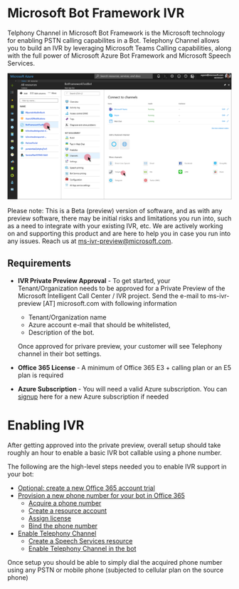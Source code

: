 # Microsoft Bot Framework IVR

Telphony Channel in Microsoft Bot Framework is the Microsoft technology for enabling PSTN calling capabilites in a Bot. Telephony Channel allows you to build an IVR by leveraging Microsoft Teams Calling capabilities, along with the full power of Microsoft Azure Bot Framework and Microsoft Speech Services.

 ![](images/telephonychannel.png)

Please note:  This is a Beta (preview) version of software, and as with any preview software, there may be initial risks and limitations you run into, such as a need to integrate with your existing IVR, etc.  We are actively working on and supporting this product and are here to help you in case you run into any issues.  Reach us at ms-ivr-preview@microsoft.com.

## Requirements
* **IVR Private Preview Approval** - To get started, your Tenant/Organization needs to be approved for a Private Preview of the Microsoft Intelligent Call Center / IVR project.  Send the e-mail to ms-ivr-preview [AT] microsoft.com with following information
  * Tenant/Organization name
  * Azure account e-mail that should be whitelisted,
  * Description of the bot. 
  
  Once approved for privare preview, your customer will see Telephony channel in their bot settings. 
* **Office 365 License** - A minimum of Office 365 E3 + calling plan or an E5 plan is required 
* **Azure Subscription** - You will need a valid Azure subscription. You can [signup](https://signup.azure.com/) here for a new Azure subscription if needed

# Enabling IVR 

After getting approved into the private preview, overall setup should take roughly an hour to enable a basic IVR bot callable using a phone number.

The following are the high-level steps needed you to enable IVR support in your bot:

* [Optional: create a new Office 365 account trial](CreateOfficeTrial.md)
* [Provision a new phone number for your bot in Office 365](AcquirePhoneNumber.md)
   * [Acquire a phone number](AcquirePhoneNumber.md#Acquire-a-phone-number)
   * [Create a resource account](AcquirePhoneNumber.md#Create-a-resource-account)
   * [Assign license](AcquirePhoneNumber.md#Assign-license)
   * [Bind the phone number](AcquirePhoneNumber.md#Bind-the-phone-number)
* [Enable Telephony Channel](EnableTelephony.md)
   * [Create a Speech Services resource](EnableTelephony.md#Create-a-Speech-Services-resource)
   * [Enable Telephony Channel in the bot](EnableTelephony.md#Enable-Telephony-Channel-in-the-bot)

Once setup you should be able to simply dial the acquired phone number using any PSTN or mobile phone (subjected to cellular plan on the source phone) 
